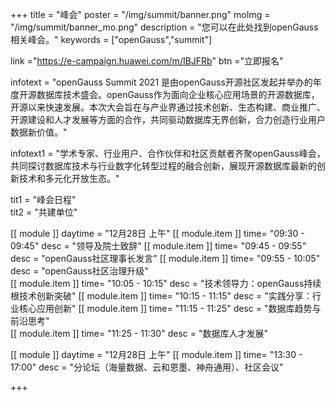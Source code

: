 +++
title = "峰会"
poster = "/img/summit/banner.png"
moImg = "/img/summit/banner_mo.png"
description = "您可以在此处找到openGauss相关峰会。"
keywords = ["openGauss","summit"]

link ="https://e-campaign.huawei.com/m/IBJFRb"
btn ="立即报名"

infotext = "openGauss Summit 2021 是由openGauss开源社区发起并举办的年度开源数据库技术盛会。openGauss作为面向企业核心应用场景的开源数据库，开源以来快速发展。本次大会旨在与产业界通过技术创新、生态构建、商业推广、开源建设和人才发展等方面的合作，共同驱动数据库无界创新，合力创造行业用户数据新价值。"

infotext1 = "学术专家、行业用户、合作伙伴和社区贡献者齐聚openGauss峰会，共同探讨数据库技术与行业数字化转型过程的融合创新，展现开源数据库最新的创新技术和多元化开放生态。"

tit1 = "峰会日程"  
tit2 = "共建单位"   


   
[[ module ]] 
    daytime = "12月28日 上午"
    [[ module.item ]]
        time= "09:30 - 09:45"
        desc = "领导及院士致辞"
    [[ module.item ]]
        time= "09:45 - 09:55"
        desc = "openGauss社区理事长发言"
    [[ module.item ]]
        time= "09:55 - 10:05"
        desc = "openGauss社区治理升级"    
    [[ module.item ]]
        time= "10:05 - 10:15"
        desc = "技术领导力：openGauss持续根技术创新突破"
    [[ module.item ]]
        time= "10:15 - 11:15"
        desc = "实践分享：行业核心应用创新"
    [[ module.item ]]
        time= "11:15 - 11:25"
        desc = "数据库趋势与前沿思考"    
    [[ module.item ]]
        time= "11:25 - 11:30"
        desc = "数据库人才发展"    

[[ module ]] 
    daytime = "12月28日 上午"
    [[ module.item ]]
        time= "13:30 - 17:00"
        desc = "分论坛（海量数据、云和恩墨、神舟通用）、社区会议"
  
+++